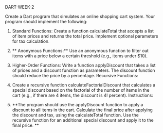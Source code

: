 DART-WEEK-2

Create a Dart program that simulates an online shopping cart system. Your program should implement the following:

1. Standard Functions: Create a function calculateTotal that accepts a list of item prices and returns the total price. Implement optional parameters for tax calculation.

2. ** Anonymous Functions:** Use an anonymous function to filter out items with a price below a certain threshold (e.g., items under $10).

3. Higher-Order Functions: Write a function applyDiscount that takes a list of prices and a discount function as parameters. The discount function should reduce the price by a percentage. Recursive Functions:

4. Create a recursive function calculateFactorialDiscount that calculates a special discount based on the factorial of the number of items in the cart (e.g., if there are 4 items, the discount is 4! percent). Instructions:

5. **The program should use the applyDiscount function to apply a discount to all items in the cart. Calculate the final price after applying the discount and tax, using the calculateTotal function. Use the recursive function for an additional special discount and apply it to the final price. **
